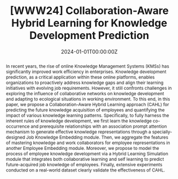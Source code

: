 ---
title: '[WWW24] Collaboration-Aware Hybrid Learning for Knowledge Development Prediction'

# Authors
# If you created a profile for a user (e.g. the default `admin` user), write the username (folder name) here
# and it will be replaced with their full name and linked to their profile.
authors: [Liyi Chen, Chuan Qin, Ying Sun, Xin Song, Tong Xu, Hengshu Zhu, Hui Xiong]

# Author notes (optional)
author_notes: []

date: '2024-01-01T00:00:00Z'
doi: ''

# Schedule page publish date (NOT publication's date).
publishDate: '2024-01-01T00:00:00Z'

# Publication type.
# Accepts a single type but formatted as a YAML list (for Hugo requirements).
# Enter a publication type from the CSL standard.
publication_types: ['paper-conference']

# Publication name and optional abbreviated publication name.
publication: In Proceedings of The Web Conference 2024
publication_short: WWW-2024

abstract: In recent years, the rise of online Knowledge Management Systems (KMSs) has significantly improved work efficiency in enterprises. Knowledge development prediction, as a critical application within these online platforms, enables organizations to proactively address knowledge gaps and align their learning initiatives with evolving job requirements. However, it still confronts challenges in exploring the influence of collaborative networks on knowledge development and adapting to ecological situations in working environment. To this end, in this paper, we propose a Collaboration-Aware Hybrid Learning approach (CAHL) for predicting the future knowledge acquisition of employees and quantifying the impact of various knowledge learning patterns. Specifically, to fully harness the inherent rules of knowledge development, we first learn the knowledge co-occurrence and prerequisite relationships with an association prompt attention mechanism to generate effective knowledge representations through a specially-designed Job Knowledge Embedding module. Then, we aggregate the features of mastering knowledge and work collaborators for employee representations in another Employee Embedding module. Moreover, we propose to model the process of employee knowledge development via a Hybrid Learning Simulation module that integrates both collaborative learning and self learning to predict future-acquired job knowledge of employees. Finally, extensive experiments conducted on a real-world dataset clearly validate the effectiveness of CAHL.

# Summary. An optional shortened abstract.
summary: In recent years, the rise of online Knowledge Management Systems (KMSs) has significantly improved work efficiency in enterprises...

tags: []

# Display this page in the Featured widget?
featured: true

# Custom links (uncomment lines below)
# links:
# - name: Custom Link
#   url: http://example.org

url_pdf: 'https://dl.acm.org/doi/pdf/10.1145/3589334.3645326'
url_code: 'https://github.com/liyichen-cly/CAHL'
url_dataset: ''
url_poster: ''
url_project: ''
url_slides: ''
url_source: ''
url_video: ''
---